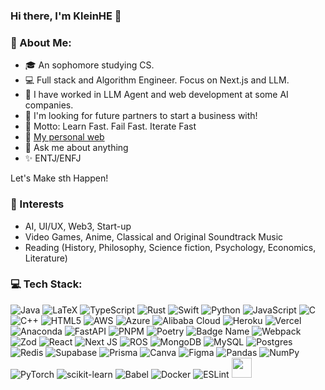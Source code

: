 ### Hi there, I'm KleinHE 👋

<!--
**lapse12/lapse12** is a ✨ _special_ ✨ repository because its `README.md` (this file) appears on your GitHub profile.

Here are some ideas to get you started:

- 🔭 I’m currently working on ...
- 🌱 I’m currently learning ...
- 👯 I’m looking to collaborate on ...
- 🤔 I’m looking for help with ...
- 💬 Ask me about ...
- 📫 How to reach me: ...
- 😄 Pronouns: ...
- ⚡ Fun fact: ...
-->


### 💫 About Me:

[//]: # (Indie Hacker👾 ｜全栈开发者💻 ｜创业小学生🎒 务实的理想主义者 ｜涉猎很广 ｜Existentialism “Learn Fast. Fail Fast. Iterate Fast” 📮 hello@kleinhe.com 🌐 👉 http://kleinhe.com<br>)

- 🎓 An sophomore studying CS.
- 💻 Full stack and Algorithm Engineer. Focus on Next.js and LLM.
- 🔭 I have worked in LLM Agent and web development at some AI companies.
- 👯 I'm looking for future partners to start a business with! 
- 📖 Motto: Learn Fast. Fail Fast. Iterate Fast
- 👾 [My personal web](https://kleinhe.com)
- 💬 Ask me about anything
- ✨ ENTJ/ENFJ

Let's Make sth Happen!

[//]: # (- 👯 Welcome to [my channel]&#40;https://space.bilibili.com/277830177?spm_id_from=333.1007.0.0&#41;)

[//]: # (- 🔭 My [Self Introduction]&#40;https://k5ms77k0o1.feishu.cn/wiki/wikcnrqDY1BgCnAkKF7mxx0IMEf?fromScene=spaceOverview&#41;)

[//]: # (- 🌱 blog：[Sisyphus's blog]&#40;https://ryanfcr.github.io/&#41;)

### 🌟 Interests

- AI, UI/UX, Web3, Start-up
- Video Games, Anime, Classical and Original Soundtrack Music
- Reading (History, Philosophy, Science fiction, Psychology, Economics, Literature)


### 💻 Tech Stack:
![Java](https://img.shields.io/badge/java-%23ED8B00.svg?style=flat&logo=openjdk&logoColor=white) ![LaTeX](https://img.shields.io/badge/latex-%23008080.svg?style=flat&logo=latex&logoColor=white) ![TypeScript](https://img.shields.io/badge/typescript-%23007ACC.svg?style=flat&logo=typescript&logoColor=white) ![Rust](https://img.shields.io/badge/rust-%23000000.svg?style=flat&logo=rust&logoColor=white) ![Swift](https://img.shields.io/badge/swift-F54A2A?style=flat&logo=swift&logoColor=white) ![Python](https://img.shields.io/badge/python-3670A0?style=flat&logo=python&logoColor=ffdd54) ![JavaScript](https://img.shields.io/badge/javascript-%23323330.svg?style=flat&logo=javascript&logoColor=%23F7DF1E) ![C](https://img.shields.io/badge/c-%2300599C.svg?style=flat&logo=c&logoColor=white) ![C++](https://img.shields.io/badge/c++-%2300599C.svg?style=flat&logo=c%2B%2B&logoColor=white) ![HTML5](https://img.shields.io/badge/html5-%23E34F26.svg?style=flat&logo=html5&logoColor=white) ![AWS](https://img.shields.io/badge/AWS-%23FF9900.svg?style=flat&logo=amazon-aws&logoColor=white) ![Azure](https://img.shields.io/badge/azure-%230072C6.svg?style=flat&logo=microsoftazure&logoColor=white) ![Alibaba Cloud](https://img.shields.io/badge/AlibabaCloud-%23FF6701.svg?style=flat&logo=alibabacloud&logoColor=white) ![Heroku](https://img.shields.io/badge/heroku-%23430098.svg?style=flat&logo=heroku&logoColor=white) ![Vercel](https://img.shields.io/badge/vercel-%23000000.svg?style=flat&logo=vercel&logoColor=white) ![Anaconda](https://img.shields.io/badge/Anaconda-%2344A833.svg?style=flat&logo=anaconda&logoColor=white) ![FastAPI](https://img.shields.io/badge/FastAPI-005571?style=flat&logo=fastapi) ![PNPM](https://img.shields.io/badge/pnpm-%234a4a4a.svg?style=flat&logo=pnpm&logoColor=f69220) ![Poetry](https://img.shields.io/badge/Poetry-%233B82F6.svg?style=flat&logo=poetry&logoColor=0B3D8D) ![Badge Name](https://img.shields.io/badge/tRPC-%232596BE.svg?style=flat&logo=tRPC&logoColor=white) ![Webpack](https://img.shields.io/badge/webpack-%238DD6F9.svg?style=flat&logo=webpack&logoColor=black) ![Zod](https://img.shields.io/badge/zod-%233068b7.svg?style=flat&logo=zod&logoColor=white) ![React](https://img.shields.io/badge/react-%2320232a.svg?style=flat&logo=react&logoColor=%2361DAFB) ![Next JS](https://img.shields.io/badge/Next-black?style=flat&logo=next.js&logoColor=white) ![ROS](https://img.shields.io/badge/ros-%230A0FF9.svg?style=flat&logo=ros&logoColor=white) ![MongoDB](https://img.shields.io/badge/MongoDB-%234ea94b.svg?style=flat&logo=mongodb&logoColor=white) ![MySQL](https://img.shields.io/badge/mysql-4479A1.svg?style=flat&logo=mysql&logoColor=white) ![Postgres](https://img.shields.io/badge/postgres-%23316192.svg?style=flat&logo=postgresql&logoColor=white) ![Redis](https://img.shields.io/badge/redis-%23DD0031.svg?style=flat&logo=redis&logoColor=white) ![Supabase](https://img.shields.io/badge/Supabase-3ECF8E?style=flat&logo=supabase&logoColor=white) ![Prisma](https://img.shields.io/badge/Prisma-3982CE?style=flat&logo=Prisma&logoColor=white) ![Canva](https://img.shields.io/badge/Canva-%2300C4CC.svg?style=flat&logo=Canva&logoColor=white) ![Figma](https://img.shields.io/badge/figma-%23F24E1E.svg?style=flat&logo=figma&logoColor=white) ![Pandas](https://img.shields.io/badge/pandas-%23150458.svg?style=flat&logo=pandas&logoColor=white) ![NumPy](https://img.shields.io/badge/numpy-%23013243.svg?style=flat&logo=numpy&logoColor=white) ![PyTorch](https://img.shields.io/badge/PyTorch-%23EE4C2C.svg?style=flat&logo=PyTorch&logoColor=white) ![scikit-learn](https://img.shields.io/badge/scikit--learn-%23F7931E.svg?style=flat&logo=scikit-learn&logoColor=white) ![Babel](https://img.shields.io/badge/Babel-F9DC3e?style=flat&logo=babel&logoColor=black) ![Docker](https://img.shields.io/badge/docker-%230db7ed.svg?style=flat&logo=docker&logoColor=white) ![ESLint](https://img.shields.io/badge/ESLint-4B3263?style=flat&logo=eslint&logoColor=white)
<img src = "https://media2.giphy.com/media/QssGEmpkyEOhBCb7e1/giphy.gif?cid=ecf05e47a0n3gi1bfqntqmob8g9aid1oyj2wr3ds3mg700bl&rid=giphy.gif" width = 32px> </h2>


<!-- ###
[//]: # (<br clear="both">)

[//]: # (<img src="https://raw.githubusercontent.com/lapse12/lapse12/output/snake.svg" alt="Snake animation" />)
<img src="https://raw.githubusercontent.com/lapse12/lapse12/output/snake.svg" alt="Snake animation" />

### 😂 Random Dev Meme
<img src='https://memer-new.vercel.app/' style="height: 400px;"/>

---

[//]: # ([![]&#40;https://visitcount.itsvg.in/api?id=lapse12&icon=0&color=0&#41;]&#40;https://visitcount.itsvg.in&#41;) -->

<!-- ## 📊 GitHub Stats:
![](https://github-readme-stats.vercel.app/api?username=lapse12&theme=nord&hide_border=false&include_all_commits=false&count_private=true)<br/>
![](https://github-readme-streak-stats.herokuapp.com/?user=lapse12&theme=nord&hide_border=false)<br/>
![](https://github-readme-stats.vercel.app/api/top-langs/?username=lapse12&theme=nord&hide_border=false&include_all_commits=false&count_private=true&layout=compact) -->




<!-- Proudly created with GPRM ( https://gprm.itsvg.in ) -->